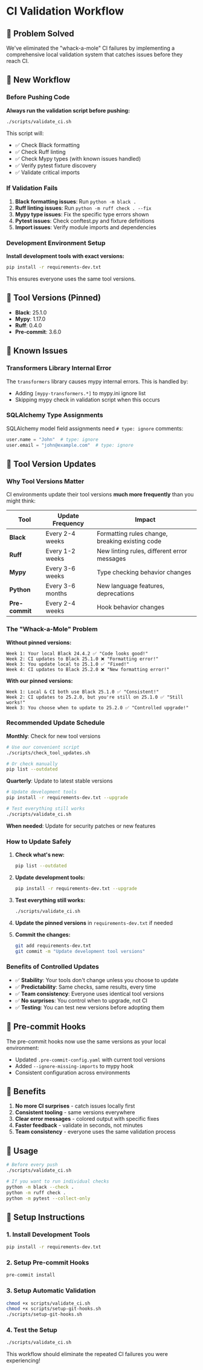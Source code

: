 # CI Validation Workflow

## 🎯 Problem Solved

We've eliminated the "whack-a-mole" CI failures by implementing a comprehensive local validation system that catches issues before they reach CI.

## 🔧 New Workflow

### Before Pushing Code

**Always run the validation script before pushing:**

```bash
./scripts/validate_ci.sh
```

This script will:
- ✅ Check Black formatting
- ✅ Check Ruff linting  
- ✅ Check Mypy types (with known issues handled)
- ✅ Verify pytest fixture discovery
- ✅ Validate critical imports

### If Validation Fails

1. **Black formatting issues**: Run `python -m black .`
2. **Ruff linting issues**: Run `python -m ruff check . --fix`
3. **Mypy type issues**: Fix the specific type errors shown
4. **Pytest issues**: Check conftest.py and fixture definitions
5. **Import issues**: Verify module imports and dependencies

### Development Environment Setup

**Install development tools with exact versions:**

```bash
pip install -r requirements-dev.txt
```

This ensures everyone uses the same tool versions.

## 🔧 Tool Versions (Pinned)

- **Black**: 25.1.0
- **Mypy**: 1.17.0  
- **Ruff**: 0.4.0
- **Pre-commit**: 3.6.0

## 🚨 Known Issues

### Transformers Library Internal Error

The `transformers` library causes mypy internal errors. This is handled by:
- Adding `[mypy-transformers.*]` to mypy.ini ignore list
- Skipping mypy check in validation script when this occurs

### SQLAlchemy Type Assignments

SQLAlchemy model field assignments need `# type: ignore` comments:

```python
user.name = "John"  # type: ignore
user.email = "john@example.com"  # type: ignore
```

## 🔄 Tool Version Updates

### Why Tool Versions Matter

CI environments update their tool versions **much more frequently** than you might think:

| Tool | Update Frequency | Impact |
|------|-----------------|---------|
| **Black** | Every 2-4 weeks | Formatting rules change, breaking existing code |
| **Ruff** | Every 1-2 weeks | New linting rules, different error messages |
| **Mypy** | Every 3-6 weeks | Type checking behavior changes |
| **Python** | Every 3-6 months | New language features, deprecations |
| **Pre-commit** | Every 2-4 weeks | Hook behavior changes |

### The "Whack-a-Mole" Problem

**Without pinned versions:**
```
Week 1: Your local Black 24.4.2 ✅ "Code looks good!"
Week 2: CI updates to Black 25.1.0 ❌ "Formatting error!"
Week 3: You update local to 25.1.0 ✅ "Fixed!"
Week 4: CI updates to Black 25.2.0 ❌ "New formatting error!"
```

**With our pinned versions:**
```
Week 1: Local & CI both use Black 25.1.0 ✅ "Consistent!"
Week 2: CI updates to 25.2.0, but you're still on 25.1.0 ✅ "Still works!"
Week 3: You choose when to update to 25.2.0 ✅ "Controlled upgrade!"
```

### Recommended Update Schedule

**Monthly**: Check for new tool versions
```bash
# Use our convenient script
./scripts/check_tool_updates.sh

# Or check manually
pip list --outdated
```

**Quarterly**: Update to latest stable versions
```bash
# Update development tools
pip install -r requirements-dev.txt --upgrade

# Test everything still works
./scripts/validate_ci.sh
```

**When needed**: Update for security patches or new features

### How to Update Safely

1. **Check what's new:**
   ```bash
   pip list --outdated
   ```

2. **Update development tools:**
   ```bash
   pip install -r requirements-dev.txt --upgrade
   ```

3. **Test everything still works:**
   ```bash
   ./scripts/validate_ci.sh
   ```

4. **Update the pinned versions** in `requirements-dev.txt` if needed

5. **Commit the changes:**
   ```bash
   git add requirements-dev.txt
   git commit -m "Update development tool versions"
   ```

### Benefits of Controlled Updates

- ✅ **Stability**: Your tools don't change unless you choose to update
- ✅ **Predictability**: Same checks, same results, every time  
- ✅ **Team consistency**: Everyone uses identical tool versions
- ✅ **No surprises**: You control when to upgrade, not CI
- ✅ **Testing**: You can test new versions before adopting them

## 🔧 Pre-commit Hooks

The pre-commit hooks now use the same versions as your local environment:
- Updated `.pre-commit-config.yaml` with current tool versions
- Added `--ignore-missing-imports` to mypy hook
- Consistent configuration across environments

## 🎉 Benefits

1. **No more CI surprises** - catch issues locally first
2. **Consistent tooling** - same versions everywhere
3. **Clear error messages** - colored output with specific fixes
4. **Faster feedback** - validate in seconds, not minutes
5. **Team consistency** - everyone uses the same validation process

## 🚀 Usage

```bash
# Before every push
./scripts/validate_ci.sh

# If you want to run individual checks
python -m black --check .
python -m ruff check .
python -m pytest --collect-only
```

## 🔧 Setup Instructions

### 1. Install Development Tools
```bash
pip install -r requirements-dev.txt
```

### 2. Setup Pre-commit Hooks
```bash
pre-commit install
```

### 3. Setup Automatic Validation
```bash
chmod +x scripts/validate_ci.sh
chmod +x scripts/setup-git-hooks.sh
./scripts/setup-git-hooks.sh
```

### 4. Test the Setup
```bash
./scripts/validate_ci.sh
```

This workflow should eliminate the repeated CI failures you were experiencing! 